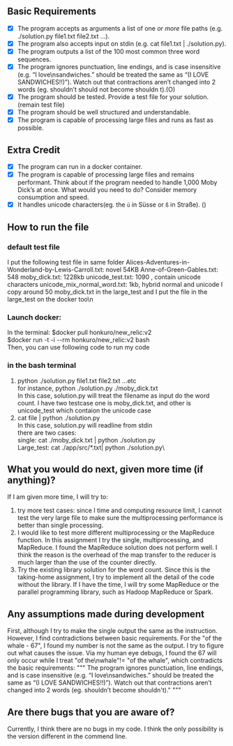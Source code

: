 ## Basic Requirements
- [x] The program accepts as arguments a list of one *or more* file paths (e.g. ./solution.py file1.txt file2.txt …).
- [x] The program also accepts input on stdin (e.g. cat file1.txt | ./solution.py).
- [x] The program outputs a list of the 100 most common three word sequences.
- [x] The program ignores punctuation, line endings, and is case insensitive (e.g. “I love\nsandwiches.” should be treated the same as “(I LOVE SANDWICHES!!)”). Watch out that contractions aren’t changed into 2 words (eg. shouldn’t should not become shouldn t).(O)
- [x] The program should be tested. Provide a test file for your solution. (remain test file)
- [x] The program should be well structured and understandable.
- [x] The program is capable of processing large files and runs as fast as possible.
## Extra Credit
- [x] The program can run in a docker container.
- [x] The program is capable of processing large files and remains performant. Think about if the program needed to handle 1,000 Moby Dick’s at once. What would you need to do? Consider memory consumption and speed.
- [x] It handles unicode characters(eg. the `ü` in Süsse or `ß` in Straße). ()
## How to run the file
### default test file
I put the following test file in same folder
Alices-Adventures-in-Wonderland-by-Lewis-Carroll.txt: novel 54KB
Anne-of-Green-Gables.txt: 548
moby_dick.txt: 1228kb
unicode_test.txt: 1090 , contain unicode characters
unicode_mix_normal_word.txt: 1kb, hybrid normal and unicode
I copy around 50 moby_dick.txt in the large_test and I put the file in the large_test on the docker too\n
### Launch docker:
In the terminal:
$docker pull honkuro/new_relic:v2\
$docker run -t -i --rm honkuro/new_relic:v2 bash\
Then, you can use following code to run my code
### in the bash terminal
1. python ./solution.py file1.txt file2.txt ...etc\
for instance, python ./solution.py ./moby_dick.txt\
In this case, solution.py will treat the filename as input do the word count. I have two testcase one is moby_dick.txt, and other is unicode_test which contaion the unicode case
2. cat file | python ./solution.py\
In this case, solution.py will readline from stdin\
there are two cases:\
single: cat ./moby_dick.txt | python ./solution.py\
Large_test: cat ./app/src/*.txt| python ./solution.py\

## What you would do next, given more time (if anything)?
If I am given more time, I will try to:
1. try more test cases: since I time and computing resource limit, I cannot test the very large file
to make sure the multiprocessing performance is better than single processing.
2. I would like to test more different multiprocessing or the MapReduce function. In this assignment
I try the single, multiprocessing, and MapReduce. I found the MapReduce solution does not perform well.
I think the reason is the overhead of the map transfer to the reducer is much larger than the use of the counter
directly.
3. Try the existing library solution for the word count.
Since this is the taking-home assignment, I try to implement all the detail of the code without the library.
If I have the time, I will try some MapReduce or the parallel programming library, such as Hadoop MapReduce
or Spark.

## Any assumptions made during development
First, although I try to make the single output the same as the instruction. However, I find contradictions
between basic requirements. For the "of the whale - 67", I found my number is not the same as the output. I try
to figure out what causes the issue. Via my human eye debugs, I found the 67 will only occur while I treat
"of the\nwhale"!= "of the whale", which contradicts the basic requirements:
"""
The program ignores punctuation, line endings,
and is case insensitive (e.g. “I love\nsandwiches.”
should be treated the same as “(I LOVE SANDWICHES!!)”).
Watch out that contractions aren’t changed into 2 words
(eg. shouldn’t become shouldn't)."
"""
## Are there bugs that you are aware of?
Currently, I think there are no bugs in my code.
I think the only possibility is the version different in the commend
line.
